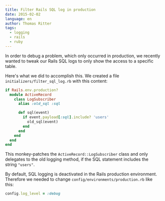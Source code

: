 ```yaml
---
title: Filter Rails SQL log in production
date: 2015-02-02
language: en
author: Thomas Ritter
tags:
  - logging
  - rails
  - ruby
---
```


In order to debug a problem, which only occurred in production, we recently wanted to tweak our Rails SQL logs to only show the access to a specific table.

Here's what we did to accomplish this. We created a file `initializers/filter_sql_log.rb` with this content:

```ruby
if Rails.env.production?
  module ActiveRecord
    class LogSubscriber
      alias :old_sql :sql

      def sql(event)
        if event.payload[:sql].include? 'users'
          old_sql(event)
        end
      end
    end
  end
end
```

This monkey-patches the `ActiveRecord::LogSubscriber` class and only delegates to the old logging method, if the SQL statement includes the string `"users"`.

By default, SQL logging is deactivated in the Rails production environment. Therefore we needed to change `config/environments/production.rb` like this:

```ruby
config.log_level = :debug
```
